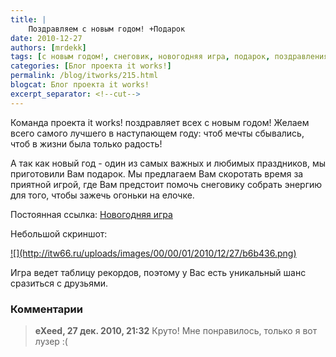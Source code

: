 ```yaml
---
title: |
    Поздравляем с новым годом! +Подарок
date: 2010-12-27
authors: [mrdekk]
tags: [с новым годом!, снеговик, новогодняя игра, подарок, поздравления]
categories: [Блог проекта it works!]
permalink: /blog/itworks/215.html
blogcat: Блог проекта it works!
excerpt_separator: <!--cut-->
---
```


Команда проекта it works! поздравляет всех с новым годом! Желаем всего самого лучшего в наступающем году: чтоб мечты сбывались, чтоб в жизни была только радость! 

А так как новый год - один из самых важных и любимых праздников, мы приготовили Вам подарок. Мы предлагаем Вам скоротать время за приятной игрой, где Вам предстоит помочь снеговику собрать энергию для того, чтобы зажечь огоньки на елочке. 

Постоянная ссылка: [Новогодняя игра](http://itw66.ru/page/energy_game)

Небольшой скриншот:

<a href="http://itw66.ru/page/energy_game">
![](http://itw66.ru/uploads/images/00/00/01/2010/12/27/b6b436.png)
</a>

Игра ведет таблицу рекордов, поэтому у Вас есть уникальный шанс сразиться с друзьями.

### Комментарии

> **eXeed, 27 дек. 2010, 21:32**
> Круто! Мне понравилось, только я вот лузер :(
